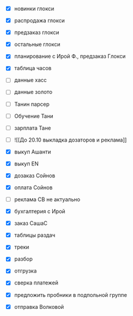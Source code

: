 - [x] новинки глокси
- [x] распродажа глокси
- [x] предзаказ глокси
- [x] остальные глокси
- [x] планирование с Ирой Ф., предзаказ Глокси
- [x] таблица часов
- [ ] данные хасс
- [ ] данные золото
- [ ] Танин парсер 
- [ ] Обучение Тани
- [ ] зарплата Тане
- [ ] ![[До 20.10 выкладка дозаторов и реклама]]
- [x] выкуп Ашанти
- [x] выкуп ЕN
- [x] дозаказ Сойнов
- [x] оплата Сойнов
- [ ] реклама СВ не актуально
- [x] бухгалтерия с Ирой
- [x] заказ СашаС
- [x] таблицы раздач
- [x] треки
- [x] разбор
- [x] отгрузка
- [x] сверка платежей
- [x] предложить пробники в подпольной группе
- [x] отправка Волковой

